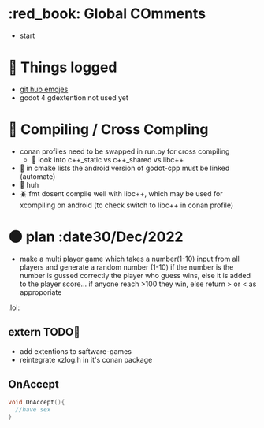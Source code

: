 # :red_book: Global COmments
- start


# :blue_book: Things logged
- [git hub emojes](https://gist.github.com/rxaviers/7360908)
- godot 4 gdextention not used yet

# :smoking: Compiling / Cross Compling
- conan profiles need to be swapped in run.py for cross compiling
  - :telescope: look into c++_static vs c++_shared vs libc++
- :hammer: in cmake lists the android version of godot-cpp must be linked (automate)
- :hammer: huh
- :beetle: fmt dosent compile well with libc++, which may be used for xcompiling on android (to check switch to libc++ in conan profile)






# :new_moon: plan :date30/Dec/2022   

- make a multi player game which takes a number(1-10) input from all players and generate a random number (1-10) if the number is the number is gussed correctly the player who guess wins, else it is added to the player score... if anyone reach >100 they win, else return > or < as approporiate

:lol:
## extern TODO:hammer:
- add extentions to saftware-games
- reintegrate xzlog.h in it's conan package




<!--ANCHOR[id=OlaFu] -->
## OnAccept
``` c++
void OnAccept(){
  //have sex
}

```